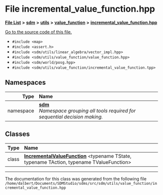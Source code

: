 
<NavBar active_item_id="2"/>

# File incremental\_value\_function.hpp


[**File List**](files.md) **>** [**sdm**](dir_ae1b8d8c3d2627954ba53c22978558f0.md) **>** [**utils**](dir_d5f9b32a4b7e3085fe36bb5e85e812de.md) **>** [**value\_function**](dir_9190e49f25bb1396e1fb4a6f0beec9b4.md) **>** [**incremental\_value\_function.hpp**](incremental__value__function_8hpp.md)

[Go to the source code of this file.](incremental__value__function_8hpp_source.md)



* `#include <map>`
* `#include <assert.h>`
* `#include <sdm/utils/linear_algebra/vector_impl.hpp>`
* `#include <sdm/utils/value_function/value_function.hpp>`
* `#include <sdm/world/posg.hpp>`
* `#include <sdm/utils/value_function/incremental_value_function.tpp>`









## Namespaces

| Type | Name |
| ---: | :--- |
| namespace | [**sdm**](namespacesdm.md) <br>_Namespace grouping all tools required for sequential decision making._  |

## Classes

| Type | Name |
| ---: | :--- |
| class | [**IncrementalValueFunction**](classsdm_1_1IncrementalValueFunction.md) &lt;typename TState, typename TAction, typename TValueFunction&gt;<br> |














------------------------------
The documentation for this class was generated from the following file `/home/dalbert/Documents/SDMStudio/sdms/src/sdm/utils/value_function/incremental_value_function.hpp`